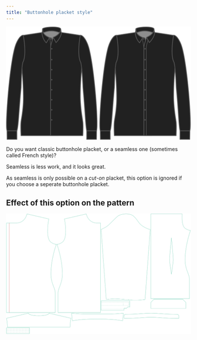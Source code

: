 ```yaml
---
title: "Buttonhole placket style"
---
```


![Buttonhole placket style](buttonholeplacketstyle.svg)

Do you want classic buttonhole placket, or a seamless one (sometimes called French style)?

<Tip>

Seamless is less work, and it looks great.

</Tip>

<Note>

As seamless is only possible on a _cut-on_ placket, this option is ignored if you choose a seperate buttonhole placket.

</Note>

## Effect of this option on the pattern

![This image shows the effect of this option by superimposing several variants that have a different value for this option](simon_buttonholeplacketstyle_sample.svg "Effect of this option on the pattern")

